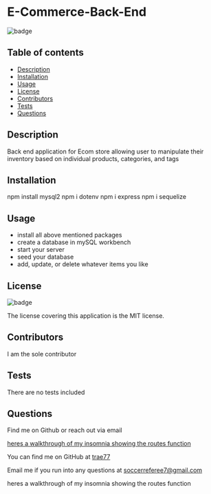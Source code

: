 # E-Commerce-Back-End

  ![badge](https://img.shields.io/badge/license-MIT-blue)

  ## Table of contents
  - [Description](#description)
  - [Installation](#installation)
  - [Usage](#usage)
  - [License](#license)
  - [Contributors](#contributors)
  - [Tests](#tests)
  - [Questions](#questions)

  ## Description
  Back end application for Ecom store allowing user to manipulate their inventory based on individual products, categories, and tags

  ## Installation
  npm install mysql2
  npm i dotenv
  npm i express
  npm i sequelize

  ## Usage
  * install all above mentioned packages
  * create a database in mySQL workbench
  * start your server
  * seed your database
  * add, update, or delete whatever items you like

  ## License
  ![badge](https://img.shields.io/badge/license-MIT-blue)

  The license covering this application is the MIT license.

  ## Contributors
  I am the sole contributor

  ## Tests
  There are no tests included

  ## Questions
  Find me on Github or reach out via email
 
 
 <a href="https://drive.google.com/file/d/15wkTbZxnTBol8nyt7rm0XSnRbSygXGYF/view?usp=sharing" target="_blank">heres a walkthrough of my insomnia showing the routes function</a>
 

You can find me on GitHub at [trae77](https://github.com/trae77)

  Email me if you run into any questions at soccerreferee7@gmail.com

heres a walkthrough of my insomnia showing the routes function